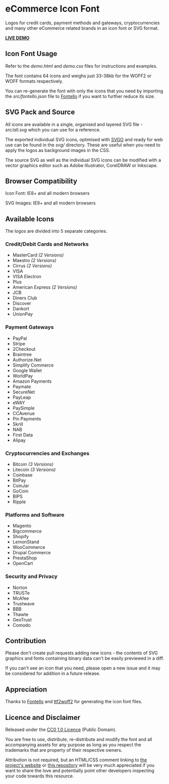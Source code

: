 # eCommerce Icon Font
Logos for credit cards, payment methods and gateways, cryptocurrencies and many other eCommerce related brands in an icon font or SVG format.

[**LIVE DEMO**](http://www.euene.com/ecommerce-iconfont/)

## Icon Font Usage

Refer to the *demo.html* and *demo.css* files for instructions and examples.

The font contains 64 icons and weighs just 33-38kb for the WOFF2 or WOFF formats respectively.

You can re-generate the font with only the icons that you need by importing the *src/fontello.json* file to [Fontello](http://fontello.com/) if you want to further reduce its size.

## SVG Pack and Source

All icons are available in a single, organised and layered SVG file - *src/all.svg* which you can use for a reference.

The exported individual SVG icons, optimised with [SVGO](//github.com/svg/svgo) and ready for web use can be found in the *svg/* directory. These are useful when you need to apply the logos as background images in the CSS.

The source SVG as well as the individual SVG icons can be modified with a vector graphics editor such as Adobe Illustrator, CorelDRAW or Inkscape.

## Browser Compatibility

Icon Font: IE8+ and all modern browsers

SVG Images: IE9+ and all modern browsers

## Available Icons

The logos are divided into 5 separate categories.

### Credit/Debit Cards and Networks

* MasterCard *(2 Versions)*
* Maestro *(2 Versions)*
* Cirrus *(2 Versions)*
* VISA
* VISA Electron
* Plus
* American Express *(2 Versions)*
* JCB
* Diners Club
* Discover
* Dankort
* UnionPay

### Payment Gateways

* PayPal
* Stripe
* 2Checkout
* Braintree
* Authorize.Net
* Simplify Commerce
* Google Wallet
* WorldPay
* Amazon Payments
* Paymate
* SecureNet
* PayLeap
* eWAY
* PaySimple
* CCAvenue
* Pin Payments
* Skrill
* NAB
* First Data
* Alipay

### Cryptocurrencies and Exchanges

* Bitcoin *(3 Versions)*
* Litecoin *(3 Versions)*
* Coinbase
* BitPay
* CoinJar
* GoCoin
* BIPS
* Ripple

### Platforms and Software

* Magento
* Bigcommerce
* Shopify
* LemonStand
* WooCommerce
* Drupal Commerce
* PrestaShop
* OpenCart

### Security and Privacy

* Norton
* TRUSTe
* McAfee
* Trustwave
* BBB
* Thawte
* GeoTrust
* Comodo

## Contribution

Please don't create pull requests adding new icons - the contents of SVG graphics and fonts containing binary data can't be easily previewed in a diff.

If you can't see an icon that you need, please open a new issue and it may be considered for addition in a future release.

## Appreciation

Thanks to [Fontello](http://fontello.com/) and [ttf2woff2](http://everythingfonts.com/ttf-to-woff2) for generating the icon font files.

## Licence and Disclaimer

Released under the [CC0 1.0 Licence](http://creativecommons.org/publicdomain/zero/1.0/) (Public Domain).

You are free to use, distribute, re-distribute and modify the font and all accompanying assets for any purpose as long as you respect the trademarks that are property of their respective owners.

Attribution is not required, but an HTML/CSS comment linking to [the project's website](http://www.euene.com/ecommerce-iconfont/) or [this repository](//github.com/euene/ecommerce-iconfont) will be very much appreciated if you want to share the love and potentially point other developers inspecting your code towards this resource.
